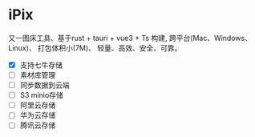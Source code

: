 # iPix

又一图床工具、基于rust + tauri + vue3 + Ts 构建, 跨平台(Mac、Windows、Linux)、 打包体积小(7M)、 轻量、高效、安全、可靠。 

- [x] 支持七牛存储
- [ ] 素材库管理
- [ ] 同步数据到云端
- [ ] S3 minio存储
- [ ] 阿里云存储
- [ ] 华为云存储
- [ ] 腾讯云存储